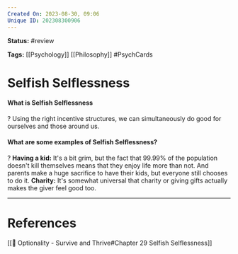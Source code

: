 ```yaml
---
Created On: 2023-08-30, 09:06
Unique ID: 202308300906
---
```

**Status:** #review 

**Tags:** [[Psychology]] [[Philosophy]] #PsychCards 

# Selfish Selflessness


#### What is Selfish Selflessness
?
Using the right incentive structures, we can simultaneously do good for ourselves and those around us. 

#### What are some examples of Selfish Selflessness?
?
**Having a kid:** It's a bit grim, but the fact that 99.99% of the population doesn't kill themselves means that they enjoy life more than not. And parents make a huge sacrifice to have their kids, but everyone still chooses to do it.
**Charity:** It's somewhat universal that charity or giving gifts actually makes the giver feel good too. 



---
# References
[[📗 Optionality - Survive and Thrive#Chapter 29 Selfish Selflessness]]